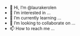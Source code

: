 - 👋 Hi, I’m @laurakerolen
- 👀 I’m interested in ...
- 🌱 I’m currently learning ...
- 💞️ I’m looking to collaborate on ...
- 📫 How to reach me ...

<!---
laurakerolen/laurakerolen is a ✨ special ✨ repository because its `README.md` (this file) appears on your GitHub profile.
You can click the Preview link to take a look at your changes.
--->
